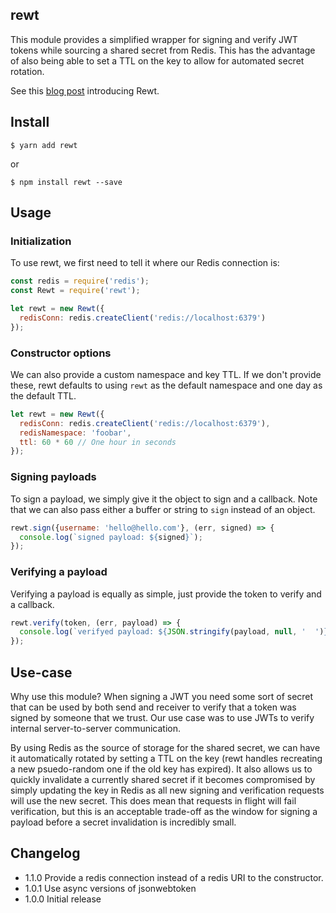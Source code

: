 ## rewt
This module provides a simplified wrapper for signing and verify JWT tokens while
sourcing a shared secret from Redis. This has the advantage of also being able to
set a TTL on the key to allow for automated secret rotation.

See this [blog post](https://www.mixmax.com/blog/securely-signing-requests-with-rewt) introducing Rewt.

## Install

```
$ yarn add rewt
```
or
```
$ npm install rewt --save
```

## Usage

### Initialization
To use rewt, we first need to tell it where our Redis connection is:
```js
const redis = require('redis');
const Rewt = require('rewt');

let rewt = new Rewt({
  redisConn: redis.createClient('redis://localhost:6379')
});
```

### Constructor options
We can also provide a custom namespace and key TTL. If we don't provide these,
rewt defaults to using `rewt` as the default namespace and one day as the default
TTL.
```js
let rewt = new Rewt({
  redisConn: redis.createClient('redis://localhost:6379'),
  redisNamespace: 'foobar',
  ttl: 60 * 60 // One hour in seconds
});
```

### Signing payloads
To sign a payload, we simply give it the object to sign and a callback. Note
that we can also pass either a buffer or string to `sign` instead of an object.
```js
rewt.sign({username: 'hello@hello.com'}, (err, signed) => {
  console.log(`signed payload: ${signed}`);
});
```

### Verifying a payload
Verifying a payload is equally as simple, just provide the token to verify and
a callback.
```js
rewt.verify(token, (err, payload) => {
  console.log(`verifyed payload: ${JSON.stringify(payload, null, '  ')}`;
});
```

## Use-case
Why use this module? When signing a JWT you need some sort of secret that can be
used by both send and receiver to verify that a token was signed by someone that
we trust. Our use case was to use JWTs to verify internal server-to-server
communication.

By using Redis as the source of storage for the shared secret, we can have it
automatically rotated by setting a TTL on the key (rewt handles recreating a new
psuedo-random one if the old key has expired). It also allows us to quickly
invalidate a currently shared secret if it becomes compromised by simply
updating the key in Redis as all new signing and verification requests will use
the new secret. This does mean that requests in flight will fail verification,
but this is an acceptable trade-off as the window for signing a payload before
a secret invalidation is incredibly small.


## Changelog
* 1.1.0 Provide a redis connection instead of a redis URI to the constructor.
* 1.0.1 Use async versions of jsonwebtoken
* 1.0.0 Initial release

